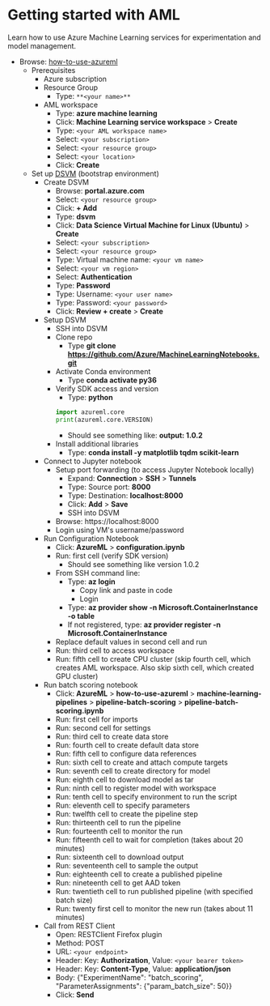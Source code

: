 # Getting started with AML

Learn how to use Azure Machine Learning services for experimentation and model management.

- Browse: [how-to-use-azureml][how-to-use-azureml]
   - Prerequisites
      - Azure subscription
      - Resource Group
         - Type: ``**<your name>**``
      - AML workspace
         - Type: **azure machine learning**
         - Click: **Machine Learning service workspace** > **Create**
         - Type: ``<your AML workspace name>``
         - Select: ``<your subscription>``
         - Select: ``<your resource group>``
         - Select: ``<your location>``
         - Click: **Create**
   - Set up [DSVM][setup-dsvm] (bootstrap environment)
      - Create DSVM
         - Browse: **portal.azure.com**
         - Select: ``<your resource group>``
         - Click: **+ Add**
         - Type: **dsvm**
         - Click: **Data Science Virtual Machine for Linux (Ubuntu)** > **Create**
         - Select: ``<your subscription>``
         - Select: ``<your resource group>``
         - Type: Virtual machine name: ``<your vm name>``
         - Select: ``<your vm region>``
         - Select: **Authentication**
         - Type: **Password**
         - Type: Username: ``<your user name>``
         - Type: Password: ``<your password>``
         - Click: **Review + create** > **Create**
      - Setup DSVM
         - SSH into DSVM
         - Clone repo
            - Type **git clone https://github.com/Azure/MachineLearningNotebooks.git**
         - Activate Conda environment
            - Type **conda activate py36**
         - Verify SDK access and version
            - Type: **python**
            ```python
            import azureml.core
            print(azureml.core.VERSION)
            ```
            - Should see something like: **output: 1.0.2**
         - Install additional libraries
            - Type: **conda install -y matplotlib tqdm scikit-learn**
      - Connect to Jupyter notebook
         - Setup port forwarding (to access Jupyter Notebook locally)
            - Expand: **Connection** > **SSH** > **Tunnels**
            - Type: Source port: **8000**
            - Type: Destination: **localhost:8000**
            - Click: **Add** > **Save**
            - SSH into DSVM
         - Browse: https://localhost:8000
         - Login using VM's username/password
      - Run Configuration Notebook
         - Click: **AzureML** > **configuration.ipynb**
         - Run: first cell (verify SDK version)
            - Should see something like version 1.0.2
         - From SSH command line:
            - Type: **az login**
               - Copy link and paste in code
               - Login
            - Type: **az provider show -n Microsoft.ContainerInstance -o table**
            - If not registered, type: **az provider register -n Microsoft.ContainerInstance**
         - Replace default values in second cell and run
         - Run: third cell to access workspace
         - Run: fifth cell to create CPU cluster (skip fourth cell, which creates AML workspace. Also skip sixth cell, which created GPU cluster)
      - Run batch scoring notebook
         - Click: **AzureML** > **how-to-use-azureml** > **machine-learning-pipelines** > **pipeline-batch-scoring** > **pipeline-batch-scoring.ipynb**
         - Run: first cell for imports
         - Run: second cell for settings
         - Run: third cell to create data store
         - Run: fourth cell to create default data store
         - Run: fifth cell to configure data references
         - Run: sixth cell to create and attach compute targets
         - Run: seventh cell to create directory for model
         - Run: eighth cell to download model as tar
         - Run: ninth cell to register model with workspace
         - Run: tenth cell to specify environment to run the script
         - Run: eleventh cell to specify parameters
         - Run: twelfth cell to create the pipeline step
         - Run: thirteenth cell to run the pipeline
         - Run: fourteenth cell to monitor the run
         - Run: fifteenth cell to wait for completion (takes about 20 minutes)
         - Run: sixteenth cell to download output
         - Run: seventeenth cell to sample the output
         - Run: eighteenth cell to create a published pipeline
         - Run: nineteenth cell to get AAD token
         - Run: twentieth cell to run published pipeline (with specified batch size)
         - Run: twenty first cell to monitor the new run (takes about 11 minutes)
      - Call from REST Client
         - Open: RESTClient Firefox plugin
         - Method: POST
         - URL: ``<your endpoint>``
         - Header: Key: **Authorization**, Value: ``<your bearer token>``
         - Header: Key: **Content-Type**, Value: **application/json**
         - Body: {"ExperimentName": "batch_scoring", "ParameterAssignments": {"param_batch_size": 50}}
         - Click: **Send**


<!-- links -->

[how-to-use-azureml]: https://github.com/Azure/MachineLearningNotebooks/tree/master/how-to-use-azureml
[setup-dsvm]: https://docs.microsoft.com/en-us/azure/machine-learning/service/how-to-configure-environment#dsvm
